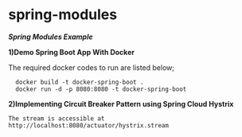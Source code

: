# spring-modules
***Spring Modules Example***

**1)Demo Spring Boot App With Docker**

  The required docker codes to run are listed below;
```
  docker build -t docker-spring-boot . 
  docker run -d -p 8080:8080 -t docker-spring-boot
  ```
  
  **2)Implementing Circuit Breaker Pattern using Spring Cloud Hystrix**
  ```
  The stream is accessible at http://localhost:8080/actuator/hystrix.stream
```
  
  
